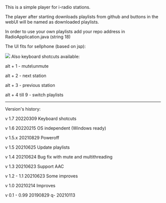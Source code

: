 This is a simple player for i-radio stations.

The player after starting downloads playlists from github and buttons in the webUI will be named as downloaded playlists.

In order to use your own playlists add your repo address in RadioApplication.java (string 18)

The UI fits for sellphone (based on jsp):

![](pics/screen.png)
Also keyboard shotcuts available:

alt + 1 - mute\unmute

alt + 2 - next station

alt + 3 - previous station

alt + 4 till 9 - switch playlists

--------
Version's history:

v 1.7 20220309 Keyboard shotcuts

v 1.6 20220215 OS independent (Windows ready)

v 1.5.x 20210829 Poweroff

v 1.5 20210625 Update playlists

v 1.4 20210624 Bug fix with mute and multithreading

v 1.3 20210623 Support AAC

v 1.2 - 1.1 20210623 Some improves

v 1.0 20210214 Improves

v 0.1 - 0.99 20190829 q- 20210113 


